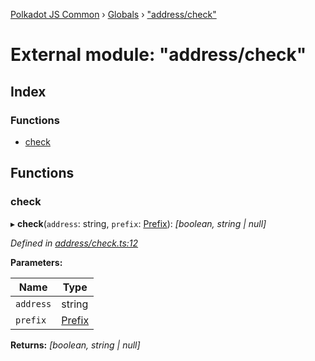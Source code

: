 [Polkadot JS Common](../README.md) › [Globals](../globals.md) › ["address/check"](_address_check_.md)

# External module: "address/check"

## Index

### Functions

* [check](_address_check_.md#check)

## Functions

###  check

▸ **check**(`address`: string, `prefix`: [Prefix](_address_types_.md#prefix)): *[boolean, string | null]*

*Defined in [address/check.ts:12](https://github.com/polkadot-js/common/blob/a602b040/packages/util-crypto/src/address/check.ts#L12)*

**Parameters:**

Name | Type |
------ | ------ |
`address` | string |
`prefix` | [Prefix](_address_types_.md#prefix) |

**Returns:** *[boolean, string | null]*
